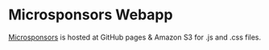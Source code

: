 # Microsponsors Webapp

[Microsponsors](https://microsponsors.io) is hosted at GitHub pages & Amazon S3 for .js and .css files.
